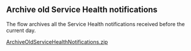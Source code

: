 ## Archive old Service Health notifications

The flow archives all the Service Health notifications received before the current day.

[ArchiveOldServiceHealthNotifications.zip](ArchiveOldServiceHealthNotifications.zip)
